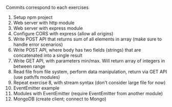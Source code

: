 Commits correspond to each exercises

1. Setup npm project
2. Web server with http module
3. Web server with express module
4. Configure CORS with express (allow all origins)
5. Write POST API that returns sum of all elements in array (make sure to handle error scenarios)
6. Write POST API, where body has two fields (strings) that are concatenated into a single result
7. Write GET API, with parameters min/max. Will return array of integers in between range
8. Read file from file system, perform data manipulation, return via GET API (use path/fs modules)
9. Repeat exercise 8, with stream syntax (don't consider large file for now)
10. EventEmitter example
11. Modules with EventEmitter (require EventEmitter from another module)
12. MongoDB (create client; connect to Mongo)